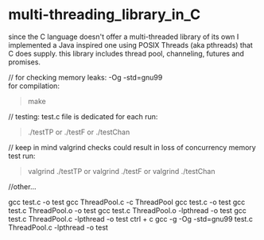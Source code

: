 # multi-threading_library_in_C

since the C language doesn't offer a multi-threaded library of its own I implemented a Java inspired one using POSIX Threads (aka pthreads) that C does supply. this library includes thread pool, channeling, futures and promises.

// for checking memory leaks: -Og -std=gnu99  
for compilation:
>make

// testing: test.c file is dedicated for each
run:
>./testTP 
or 
>./testF
or
>./testChan

// keep in mind valgrind checks could result in loss of concurrency
memory test run: 
>valgrind ./testTP 
or 
>valgrind ./testF
or
>valgrind ./testChan




//other...

gcc test.c -o test
gcc ThreadPool.c -c ThreadPool
gcc test.c -o test
gcc test.c ThreadPool.o -o test
gcc test.c ThreadPool.o -lpthread -o test
gcc test.c ThreadPool.c -lpthread -o test
ctrl + c 
gcc -g -Og -std=gnu99 test.c ThreadPool.c -lpthread -o test 